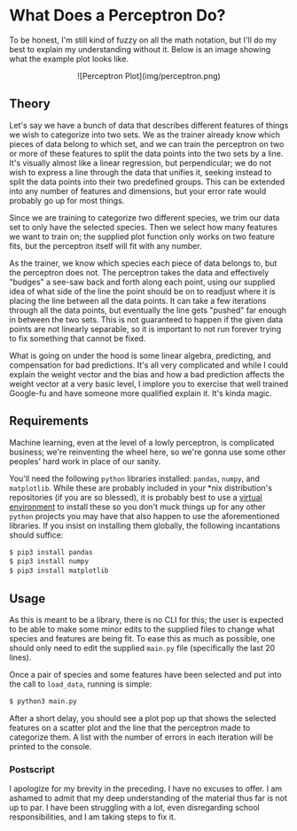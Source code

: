 # What Does a Perceptron Do?

To be honest, I'm still kind of fuzzy on all the math notation, but I'll do my
best to explain my understanding without it. Below is an image showing what the
example plot looks like.

<center>
![Perceptron Plot](img/perceptron.png)
</center>

## Theory

Let's say we have a bunch of data that describes different features of things we
wish to categorize into two sets. We as the trainer already know which pieces of
data belong to which set, and we can train the perceptron on two or more of
these features to split the data points into the two sets by a line. It's
visually almost like a linear regression, but perpendicular; we do not wish to
express a line through the data that unifies it, seeking instead to split the
data points into their two predefined groups. This can be extended into any
number of features and dimensions, but your error rate would probably go up for
most things.

Since we are training to categorize two different species, we trim our data set
to only have the selected species. Then we select how many features we want to
train on; the supplied plot function only works on two feature fits, but the
perceptron itself will fit with any number.

As the trainer, we know which species each piece of data belongs to, but the
perceptron does not. The perceptron takes the data and effectively "budges" a
see-saw back and forth along each point, using our supplied idea of what side of
the line the point should be on to readjust where it is placing the line between
all the data points. It can take a few iterations through all the data points,
but eventually the line gets "pushed" far enough in between the two
sets. This is not guaranteed to happen if the given data points are not linearly
separable, so it is important to not run forever trying to fix something that
cannot be fixed.

What is going on under the hood is some linear algebra, predicting, and
compensation for bad predictions. It's all very complicated and while I could
explain the weight vector and the bias and how a bad prediction affects the
weight vector at a very basic level, I implore you to exercise that well trained
Google-fu and have someone more qualified explain it. It's kinda magic.

## Requirements

Machine learning, even at the level of a lowly perceptron, is complicated
business; we're reinventing the wheel here, so we're gonna use some other
peoples' hard work in place of our sanity.

You'll need the following `python` libraries installed: `pandas`, `numpy`, and
`matplotlib`. While these are probably included in your \*nix distribution's
repositories (if you are so blessed), it is probably best to use a [virtual
environment](https://packaging.python.org/guides/installing-using-pip-and-virtual-environments/)
to install these so you don't muck things up for any other `python` projects you
may have that also happen to use the aforementioned libraries. If you insist on
installing them globally, the following incantations should suffice:


```sh
$ pip3 install pandas
$ pip3 install numpy
$ pip3 install matplotlib
```

## Usage

As this is meant to be a library, there is no CLI for this; the user is expected
to be able to make some minor edits to the supplied files to change what species
and features are being fit. To ease this as much as possible, one should only
need to edit the supplied `main.py` file (specifically the last 20 lines).

Once a pair of species and some features have been selected and put into the
call to `load_data`, running is simple:


```sh
$ python3 main.py
```

After a short delay, you should see a plot pop up that shows the selected
features on a scatter plot and the line that the perceptron made to categorize
them. A list with the number of errors in each iteration will be printed to the
console.

### Postscript

I apologize for my brevity in the preceding. I have no excuses to offer. I am
ashamed to admit that my deep understanding of the material thus far is not up
to par. I have been struggling with a lot, even disregarding school
responsibilities, and I am taking steps to fix it.
